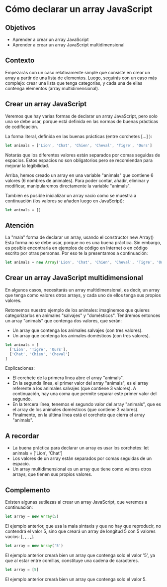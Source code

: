 # Cómo declarar un array JavaScript
## Objetivos
- Aprender a crear un array JavaScript
- Aprender a crear un array JavaScript multidimensional

## Contexto
Empezarás con un caso relativamente simple que consiste en crear un array a partir de una lista de elementos. Luego, seguirás con un caso más complejo: crear una lista que tenga categorías, y cada una de ellas contenga elementos (array multidimensional).

## Crear un array JavaScript
Veremos que hay varias formas de declarar un array JavaScript, pero solo una se debe usar, porque está definida en las normas de buenas prácticas de codificación.

La forma literal, definida en las buenas prácticas (entre corchetes [...] ):
```javascript
let animals = ['Lion', 'Chat', 'Chien', 'Cheval', 'Tigre', 'Ours']
```
Notarás que los diferentes valores están separados por comas seguidas de espacios. Estos espacios no son obligatorios pero se recomiendan para mejorar la legibilidad.

Arriba, hemos creado un array en una variable "animals" que contiene 6 valores (6 nombres de animales). Para poder contar, añadir, eliminar y modificar, manipularemos directamente la variable "animals".

También es posible inicializar un array vacío como se muestra a continuación (los valores se añaden luego en JavaScript):
```javascript
let animals = []
```
## Atención
La "mala" forma de declarar un array, usando el constructor new Array()
Esta forma no se debe usar, porque no es una buena práctica. Sin embargo, es posible encontrarla en ejemplos de código en Internet o en código escrito por otras personas. Por eso te la presentamos a continuación:
```javascript
let animals = new Array('Lion', 'Chat', 'Chien', 'Cheval', 'Tigre', 'Ours')
```
## Crear un array JavaScript multidimensional
En algunos casos, necesitarás un array multidimensional, es decir, un array que tenga como valores otros arrays, y cada uno de ellos tenga sus propios valores.

Retomemos nuestro ejemplo de los animales: imaginemos que quieres categorizarlos en animales "salvajes" y "domésticos". Tendremos entonces un array "animals" que contenga dos valores, que serán:

- Un array que contenga los animales salvajes (con tres valores).
- Un array que contenga los animales domésticos (con tres valores).
```javascript
let animals = [
  ['Lion', 'Tigre', 'Ours'],
  ['Chat', 'Chien', 'Cheval']
]
```
Explicaciones:

- El corchete de la primera línea abre el array "animals".
- En la segunda línea, el primer valor del array "animals", es el array referente a los animales salvajes (que contiene 3 valores). A continuación, hay una coma que permite separar este primer valor del segundo.
- En la tercera línea, tenemos el segundo valor del array "animals", que es el array de los animales domésticos (que contiene 3 valores).
- Finalmente, en la última línea está el corchete que cierra el array "animals".

## A recordar
- La buena práctica para declarar un array es usar los corchetes: let animals = ['Lion', 'Chat']
- Los valores de un array están separados por comas seguidas de un espacio.
- Un array multidimensional es un array que tiene como valores otros arrays, que tienen sus propios valores.

## Complemento
Existen algunas sutilezas al crear un array JavaScript, que veremos a continuación:
```javascript
let array = new Array(5)
```
El ejemplo anterior, que usa la mala sintaxis y que no hay que reproducir, no contendrá el valor 5, sino que creará un array de longitud 5 con 5 valores vacíos: [, , , ,].
```javascript
let array = new Array('5')
```
El ejemplo anterior creará bien un array que contenga solo el valor '5', ya que al estar entre comillas, constituye una cadena de caracteres.
```javascript
let array = [5]
```
El ejemplo anterior creará bien un array que contenga solo el valor 5.